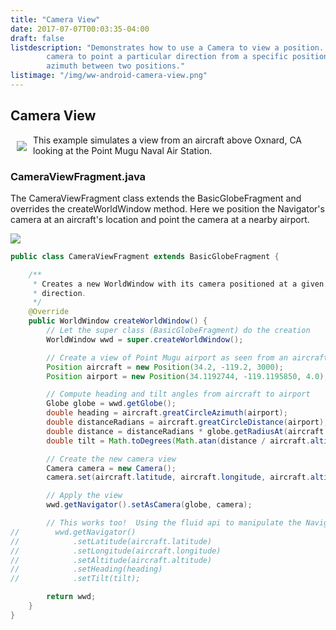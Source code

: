 ```yaml
---
title: "Camera View"
date: 2017-07-07T00:03:35-04:00
draft: false
listdescription: "Demonstrates how to use a Camera to view a position. Also shows how to configure the WorldWindow's
        camera to point a particular direction from a specific position and how to compute great circle distance and
        azimuth between two positions."
listimage: "/img/ww-android-camera-view.png"
---
```


## Camera View

<img src="/img/ww-android-camera-view.png" class="img-responsive" hspace="10" vspace="10" align="left">This example simulates a view from an aircraft above Oxnard, CA looking at the Point Mugu Naval Air Station.

### CameraViewFragment.java

The CameraViewFragment class extends the BasicGlobeFragment and overrides the createWorldWindow method. Here we position the Navigator's camera at an aircraft's location and point the camera at a nearby airport.

<img src="/img/ww-android-camera-view-classes.png" class="img-responsive center-block">

```java
public class CameraViewFragment extends BasicGlobeFragment {

    /**
     * Creates a new WorldWindow with its camera positioned at a given location and configured to point in a given
     * direction.
     */
    @Override
    public WorldWindow createWorldWindow() {
        // Let the super class (BasicGlobeFragment) do the creation
        WorldWindow wwd = super.createWorldWindow();

        // Create a view of Point Mugu airport as seen from an aircraft above Oxnard, CA.
        Position aircraft = new Position(34.2, -119.2, 3000);           // Above Oxnard CA, altitude in meters
        Position airport = new Position(34.1192744, -119.1195850, 4.0); // KNTD airport, Point Mugu CA, altitude MSL

        // Compute heading and tilt angles from aircraft to airport
        Globe globe = wwd.getGlobe();
        double heading = aircraft.greatCircleAzimuth(airport);
        double distanceRadians = aircraft.greatCircleDistance(airport);
        double distance = distanceRadians * globe.getRadiusAt(aircraft.latitude, aircraft.longitude);
        double tilt = Math.toDegrees(Math.atan(distance / aircraft.altitude));

        // Create the new camera view
        Camera camera = new Camera();
        camera.set(aircraft.latitude, aircraft.longitude, aircraft.altitude, WorldWind.ABSOLUTE, heading, tilt, 0); // No roll

        // Apply the view
        wwd.getNavigator().setAsCamera(globe, camera);

        // This works too!  Using the fluid api to manipulate the Navigator's camera:
//        wwd.getNavigator()
//            .setLatitude(aircraft.latitude)
//            .setLongitude(aircraft.longitude)
//            .setAltitude(aircraft.altitude)
//            .setHeading(heading)
//            .setTilt(tilt);

        return wwd;
    }
}
```